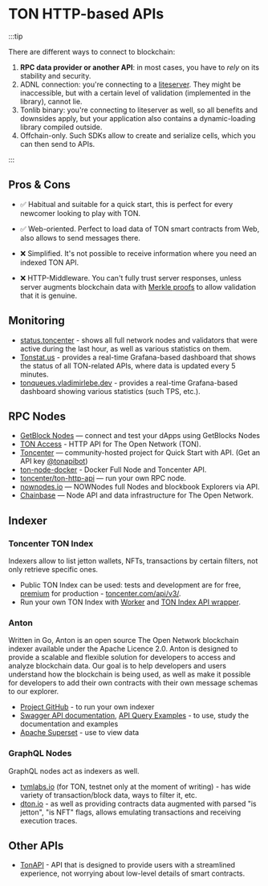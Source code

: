 # TON HTTP-based APIs

:::tip

There are different ways to connect to blockchain:
1. **RPC data provider or another API**: in most cases, you have to *rely* on its stability and security.
2. ADNL connection: you're connecting to a [liteserver](/participate/run-nodes/liteserver). They might be inaccessible, but with a certain level of validation (implemented in the library), cannot lie.
3. Tonlib binary: you're connecting to liteserver as well, so all benefits and downsides apply, but your application also contains a dynamic-loading library compiled outside.
4. Offchain-only. Such SDKs allow to create and serialize cells, which you can then send to APIs.

:::

## Pros & Cons

- ✅ Habitual and suitable for a quick start, this is perfect for every newcomer looking to play with TON.
- ✅ Web-oriented. Perfect to load data of TON smart contracts from Web, also allows to send messages there.

- ❌ Simplified. It's not possible to receive information where you need an indexed TON API.
- ❌ HTTP-Middleware. You can't fully trust server responses, unless server augments blockchain data with [Merkle proofs](/develop/data-formats/proofs) to allow validation that it is genuine.

## Monitoring

* [status.toncenter](https://status.toncenter.com/) - shows all full network nodes and validators that were active during the last hour, as well as various statistics on them.
* [Tonstat.us](https://tonstat.us/) - provides a real-time Grafana-based dashboard that shows the status of all TON-related APIs, where data is updated every 5 minutes.
* [tonqueues.vladimirlebe.dev](https://tonqueues.vladimirlebe.dev/) - provides a real-time Grafana-based dashboard showing various statistics (such TPS, etc.).

## RPC Nodes

* [GetBlock Nodes](https://getblock.io/nodes/ton/) — connect and test your dApps using GetBlocks Nodes
* [TON Access](https://www.orbs.com/ton-access/) - HTTP API for The Open Network (TON).
* [Toncenter](https://toncenter.com/api/v2/) — community-hosted project for Quick Start with API. (Get an API key [@tonapibot](https://t.me/tonapibot))
* [ton-node-docker](https://github.com/fmira21/ton-node-docker) - Docker Full Node and Toncenter API.
* [toncenter/ton-http-api](https://github.com/toncenter/ton-http-api) — run your own RPC node. 
* [nownodes.io](https://nownodes.io/nodes) — NOWNodes full Nodes and blockbook Explorers via API.
* [Chainbase](https://chainbase.com/chainNetwork/TON) — Node API and data infrastructure for The Open Network.

## Indexer

### Toncenter TON Index

Indexers allow to list jetton wallets, NFTs, transactions by certain filters, not only retrieve specific ones.

- Public TON Index can be used: tests and development are for free, [premium](https://t.me/tonapibot) for production - [toncenter.com/api/v3/](https://toncenter.com/api/v3/).
- Run your own TON Index with [Worker](https://github.com/toncenter/ton-index-worker/tree/36134e7376986c5517ee65e6a1ddd54b1c76cdba) and [TON Index API wrapper](https://github.com/toncenter/ton-indexer).

### Anton

Written in Go, Anton is an open source The Open Network blockchain indexer available under the Apache Licence 2.0. Anton is designed to provide a scalable and flexible solution for developers to access and analyze blockchain data. Our goal is to help developers and users understand how the blockchain is being used, as well as make it possible for developers to add their own contracts with their own message schemas to our explorer.

* [Project GitHub](https://github.com/tonindexer/anton) - to run your own indexer
* [Swagger API documentation](https://github.com/tonindexer/anton), [API Query Examples](https://github.com/tonindexer/anton/blob/main/docs/API.md) - to use, study the documentation and examples
* [Apache Superset](https://github.com/tonindexer/anton) - use to view data

### GraphQL Nodes

GraphQL nodes act as indexers as well.

* [tvmlabs.io](https://ton-testnet.tvmlabs.dev/graphql) (for TON, testnet only at the moment of writing) - has wide variety of transaction/block data, ways to filter it, etc.
* [dton.io](https://dton.io/graphql) - as well as providing contracts data augmented with parsed "is jetton", "is NFT" flags, allows emulating transactions and receiving execution traces.

## Other APIs

* [TonAPI](https://docs.tonconsole.com/tonapi/api-v2) - API that is designed to provide users with a streamlined experience, not worrying about low-level details of smart contracts.
